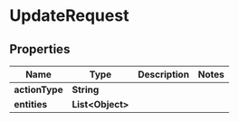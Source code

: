 

# UpdateRequest


## Properties

| Name | Type | Description | Notes |
|------------ | ------------- | ------------- | -------------|
|**actionType** | **String** |  |  |
|**entities** | **List&lt;Object&gt;** |  |  |



